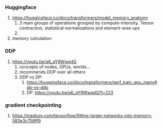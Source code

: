 ### Huggingface
1. https://huggingface.co/docs/transformers/model_memory_anatomy
	1. 3 main groups of operations grouped by compute-intensity. Tensor contraction, statistical normalizations and element-wise ops
	2. 
2. memory calculation

### DDP
1. https://youtu.be/a6_pY9WwqdQ
	1. concepts of nodes, GPUs, worlds...
	2. recommends DDP over all others
	3. DDP vs DP:
		1. https://huggingface.co/docs/transformers/perf_train_gpu_many#dp-vs-ddp
		2. DP: https://youtu.be/a6_pY9WwqdQ?t=223

### gradient checkpointing
1. https://medium.com/tensorflow/fitting-larger-networks-into-memory-583e3c758ff9